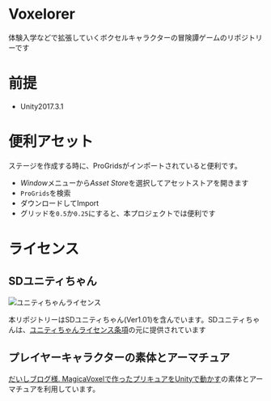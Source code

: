 # Voxelorer
体験入学などで拡張していくボクセルキャラクターの冒険譚ゲームのリポジトリーです

# 前提
- Unity2017.3.1

# 便利アセット
ステージを作成する時に、ProGridsがインポートされていると便利です。

- <i>Window</i>メニューから<i>Asset Store</i>を選択してアセットストアを開きます
- `ProGrids`を検索
- ダウンロードしてImport
- グリッドを`0.5`か`0.25`にすると、本プロジェクトでは便利です

# ライセンス
## SDユニティちゃん
<img src="http://unity-chan.com/images/imageLicenseLogo.png" alt="ユニティちゃんライセンス"><p>本リポジトリーはSDユニティちゃん(Ver1.01)を含んでいます。SDユニティちゃんは、<a href="http://unity-chan.com/contents/license_jp/" target="_blank">ユニティちゃんライセンス条項</a>の元に提供されています</p>

## プレイヤーキャラクターの素体とアーマチュア
[だいしブログ様. MagicaVoxelで作ったプリキュアをUnityで動かす](https://github.dev7.jp/b/2015/12/15/precureadv20151213/)の素体とアーマチュアを利用しています。
